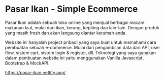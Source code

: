# Pasar Ikan - Simple Ecommerce

Pasar Ikan adalah sebuah toko online yang menjual berbagai macam makanan laut, mulai dari ikan, kerang, kepiting dan lain-lain. Dengan produk yang masih fresh dan akan langsung diantar kerumah anda.

Website ini hanyalah project pribadi yang saya buat untuk memahami cara pembuatan sebuah e-commerce. Mulai dari pengambilan data dari API, user flow, sistem cart, sistem login & register, dll. Teknologi yang saya gunakan dalam pembuatan website ini yaitu menggunakan Vanilla Javascript, Bootstrap & MockAPI.

https://pasar-ikan.netlify.app/
